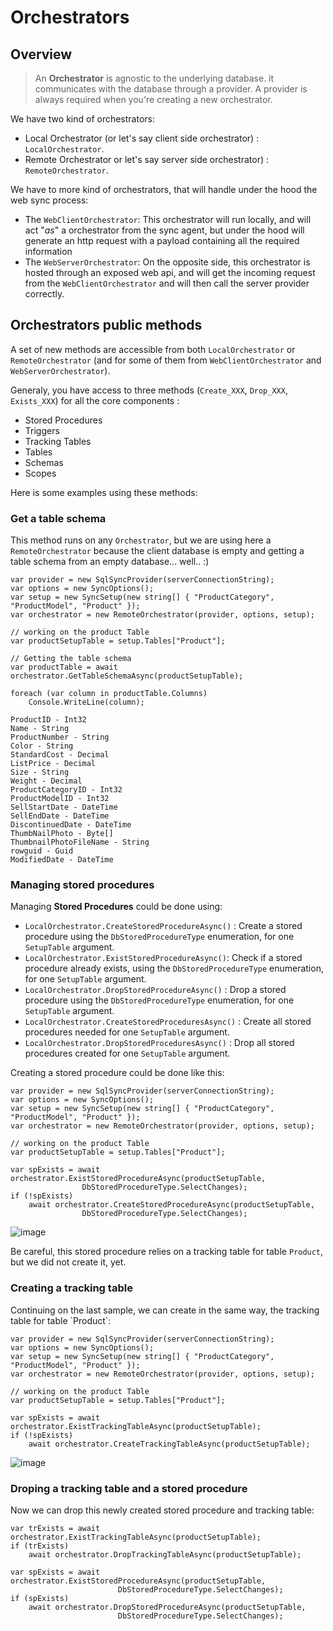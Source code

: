 Orchestrators
=============

Overview
--------

> An **Orchestrator** is agnostic to the underlying database.
> it communicates with the database through a provider. A provider is
  always required when you're creating a new orchestrator.

We have two kind of orchestrators:

-   Local Orchestrator (or let's say client side orchestrator) :
    `LocalOrchestrator`.
-   Remote Orchestrator or let's say server side orchestrator) :
    `RemoteOrchestrator`.

We have to more kind of orchestrators, that will handle under the hood
the web sync process:

-   The `WebClientOrchestrator`: This orchestrator will run locally, and
    will act \"*as*\" a orchestrator from the sync agent, but under the
    hood will generate an http request with a payload containing all the
    required information
-   The `WebServerOrchestrator`: On the opposite side, this orchestrator
    is hosted through an exposed web api, and will get the incoming
    request from the `WebClientOrchestrator` and will then call the
    server provider correctly.

Orchestrators public methods
----------------------------

A set of new methods are accessible from both `LocalOrchestrator` or
`RemoteOrchestrator` (and for some of them from `WebClientOrchestrator`
and `WebServerOrchestrator`).

Generaly, you have access to three methods (`Create_XXX`, `Drop_XXX`,
`Exists_XXX`) for all the core components :

-   Stored Procedures
-   Triggers
-   Tracking Tables
-   Tables
-   Schemas
-   Scopes

Here is some examples using these methods:

### Get a table schema

This method runs on any `Orchestrator`, but we are using here a
`RemoteOrchestrator` because the client database is empty and getting a
table schema from an empty database\... well.. :)

``` {.sourceCode .csharp}
var provider = new SqlSyncProvider(serverConnectionString);
var options = new SyncOptions();
var setup = new SyncSetup(new string[] { "ProductCategory", "ProductModel", "Product" });
var orchestrator = new RemoteOrchestrator(provider, options, setup);

// working on the product Table
var productSetupTable = setup.Tables["Product"];

// Getting the table schema
var productTable = await orchestrator.GetTableSchemaAsync(productSetupTable);

foreach (var column in productTable.Columns)
    Console.WriteLine(column);
```

``` {.sourceCode .bash}
ProductID - Int32
Name - String
ProductNumber - String
Color - String
StandardCost - Decimal
ListPrice - Decimal
Size - String
Weight - Decimal
ProductCategoryID - Int32
ProductModelID - Int32
SellStartDate - DateTime
SellEndDate - DateTime
DiscontinuedDate - DateTime
ThumbNailPhoto - Byte[]
ThumbnailPhotoFileName - String
rowguid - Guid
ModifiedDate - DateTime
```

### Managing stored procedures

Managing **Stored Procedures** could be done using:

-   `LocalOrchestrator.CreateStoredProcedureAsync()` : Create a stored
    procedure using the `DbStoredProcedureType` enumeration, for one
    `SetupTable` argument.
-   `LocalOrchestrator.ExistStoredProcedureAsync()`: Check if a stored
    procedure already exists, using the `DbStoredProcedureType`
    enumeration, for one `SetupTable` argument.
-   `LocalOrchestrator.DropStoredProcedureAsync()` : Drop a stored
    procedure using the `DbStoredProcedureType` enumeration, for one
    `SetupTable` argument.
-   `LocalOrchestrator.CreateStoredProceduresAsync()` : Create all
    stored procedures needed for one `SetupTable` argument.
-   `LocalOrchestrator.DropStoredProceduresAsync()` : Drop all stored
    procedures created for one `SetupTable` argument.

Creating a stored procedure could be done like this:

``` {.sourceCode .csharp}
var provider = new SqlSyncProvider(serverConnectionString);
var options = new SyncOptions();
var setup = new SyncSetup(new string[] { "ProductCategory", "ProductModel", "Product" });
var orchestrator = new RemoteOrchestrator(provider, options, setup);

// working on the product Table
var productSetupTable = setup.Tables["Product"];

var spExists = await orchestrator.ExistStoredProcedureAsync(productSetupTable, 
                DbStoredProcedureType.SelectChanges);
if (!spExists)
    await orchestrator.CreateStoredProcedureAsync(productSetupTable, 
                DbStoredProcedureType.SelectChanges);
```

![image](https://user-images.githubusercontent.com/4592555/103882421-11683000-50dc-11eb-8805-d2fe79342f12.png)

Be careful, this stored procedure relies on a tracking table for table
`Product`, but we did not create it, yet.

### Creating a tracking table

Continuing on the last sample, we can create in the same way, the
tracking table for table \`Product\`:

``` {.sourceCode .csharp}
var provider = new SqlSyncProvider(serverConnectionString);
var options = new SyncOptions();
var setup = new SyncSetup(new string[] { "ProductCategory", "ProductModel", "Product" });
var orchestrator = new RemoteOrchestrator(provider, options, setup);

// working on the product Table
var productSetupTable = setup.Tables["Product"];

var spExists = await orchestrator.ExistTrackingTableAsync(productSetupTable);
if (!spExists)
    await orchestrator.CreateTrackingTableAsync(productSetupTable);
```

![image](https://user-images.githubusercontent.com/4592555/103882789-99e6d080-50dc-11eb-824d-47e564a91fa7.png)

### Droping a tracking table and a stored procedure

Now we can drop this newly created stored procedure and tracking table:

``` {.sourceCode .csharp}
var trExists = await orchestrator.ExistTrackingTableAsync(productSetupTable);
if (trExists)
    await orchestrator.DropTrackingTableAsync(productSetupTable);

var spExists = await orchestrator.ExistStoredProcedureAsync(productSetupTable, 
                        DbStoredProcedureType.SelectChanges);
if (spExists)
    await orchestrator.DropStoredProcedureAsync(productSetupTable, 
                        DbStoredProcedureType.SelectChanges);
```
